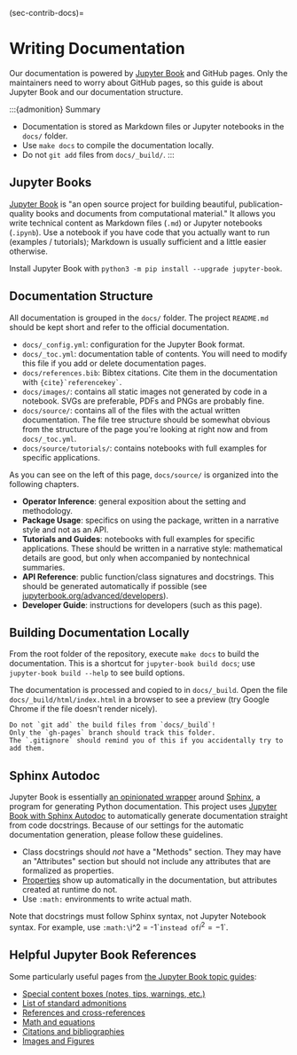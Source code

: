 (sec-contrib-docs)=
# Writing Documentation

Our documentation is powered by [Jupyter Book](https://jupyterbook.org/intro.html) and GitHub pages.
Only the maintainers need to worry about GitHub pages, so this guide is about Jupyter Book and our documentation structure.

:::{admonition} Summary
- Documentation is stored as Markdown files or Jupyter notebooks in the `docs/` folder.
- Use `make docs` to compile the documentation locally.
- Do not `git add` files from `docs/_build/`.
:::

## Jupyter Books

[Jupyter Book](https://jupyterbook.org/intro.html) is "an open source project for building beautiful, publication-quality books and documents from computational material."
It allows you write technical content as Markdown files (`.md`) or Jupyter notebooks (`.ipynb`).
Use a notebook if you have code that you actually want to run (examples / tutorials); Markdown is usually sufficient and a little easier otherwise.

Install Jupyter Book with `python3 -m pip install --upgrade jupyter-book`.

## Documentation Structure

All documentation is grouped in the `docs/` folder.
The project `README.md` should be kept short and refer to the official documentation.

- `docs/_config.yml`: configuration for the Jupyter Book format.
- `docs/_toc.yml`: documentation table of contents. You will need to modify this file if you add or delete documentation pages.
- `docs/references.bib`: Bibtex citations. Cite them in the documentation with `` {cite}`referencekey` ``.
- `docs/images/`: contains all static images not generated by code in a notebook. SVGs are preferable, PDFs and PNGs are probably fine.
- `docs/source/`: contains all of the files with the actual written documentation. The file tree structure should be somewhat obvious from the structure of the page you're looking at right now and from `docs/_toc.yml`.
- `docs/source/tutorials/`: contains notebooks with full examples for specific applications.

<!-- - `docs/requirements.txt`: Software dependencies for compiling the documentation. -->

As you can see on the left of this page, `docs/source/` is organized into the following chapters.
- **Operator Inference**: general exposition about the setting and methodology.
- **Package Usage**: specifics on using the package, written in a narrative style and not as an API.
- **Tutorials and Guides**: notebooks with full examples for specific applications. These should be written in a narrative style: mathematical details are good, but only when accompanied by nontechnical summaries.
- **API Reference**: public function/class signatures and docstrings. This should be generated automatically if possible (see [jupyterbook.org/advanced/developers](https://jupyterbook.org/advanced/developers.html)).
- **Developer Guide**: instructions for developers (such as this page).

## Building Documentation Locally

From the root folder of the repository, execute `make docs` to build the documentation.
This is a shortcut for `jupyter-book build docs`; use `jupyter-book build --help` to see build options.

The documentation is processed and copied to in `docs/_build`.
Open the file `docs/_build/html/index.html` in a browser to see a preview (try Google Chrome if the file doesn't render nicely).

```{attention}
Do not `git add` the build files from `docs/_build`!
Only the `gh-pages` branch should track this folder.
The `.gitignore` should remind you of this if you accidentally try to add them.
```

## Sphinx Autodoc

Jupyter Book is essentially [an opinionated wrapper](https://jupyterbook.org/en/stable/explain/sphinx.html) around [Sphinx](https://www.sphinx-doc.org/en/master/), a program for generating Python documentation.
This project uses [Jupyter Book with Sphinx Autodoc](https://jupyterbook.org/en/stable/advanced/developers.html) to automatically generate documentation straight from code docstrings.
Because of our settings for the automatic documentation generation, please follow these guidelines.
- Class docstrings should _not_ have a "Methods" section. They may have an "Attributes" section but should not include any attributes that are formalized as properties.
- [Properties](https://docs.python.org/3/library/functions.html#property) show up automatically in the documentation, but attributes created at runtime do not.
- Use `:math:` environments to write actual math.

Note that docstrings must follow Sphinx syntax, not Jupyter Notebook syntax.
For example, use `:math:\`i^2 = -1\`` instead of `$i^2 = -1$`.

## Helpful Jupyter Book References

Some particularly useful pages from [the Jupyter Book topic guides](https://jupyterbook.org/intro.html):

- [Special content boxes (notes, tips, warnings, etc.)](https://jupyterbook.org/content/content-blocks.html)
- [List of standard admonitions](https://sphinx-book-theme.readthedocs.io/en/latest/reference/kitchen-sink/paragraph-markup.html#admonitions)
- [References and cross-references](https://jupyterbook.org/content/references.html)
- [Math and equations](https://jupyterbook.org/content/math.html)
- [Citations and bibliographies](https://jupyterbook.org/content/citations.html)
- [Images and Figures](https://jupyterbook.org/content/figures.html)
